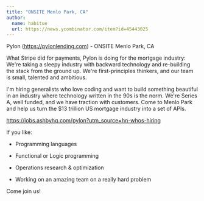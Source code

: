 ```yaml
---
title: "ONSITE Menlo Park, CA"
author:
  name: habitue
  url: https://news.ycombinator.com/item?id=45443025
---
```

Pylon (<a href="https:&#x2F;&#x2F;pylonlending.com" rel="nofollow">https:&#x2F;&#x2F;pylonlending.com</a>) - ONSITE Menlo Park, CA

What Stripe did for payments, Pylon is doing for the mortgage industry: We&#x27;re taking a sleepy industry with backward technology and re-building the stack from the ground up. We&#x27;re first-principles thinkers, and our team is small, talented and ambitious.

I&#x27;m hiring generalists who love coding and want to build something beautiful in an industry where technology written in the 90s is the norm. We&#x27;re Series A, well funded, and we have traction with customers. Come to Menlo Park and help us turn the $13 trillion US mortgage industry into a set of APIs.

<a href="https:&#x2F;&#x2F;jobs.ashbyhq.com&#x2F;pylon?utm_source=hn-whos-hiring" rel="nofollow">https:&#x2F;&#x2F;jobs.ashbyhq.com&#x2F;pylon?utm_source=hn-whos-hiring</a>

If you like:

- Programming languages

- Functional or Logic programming

- Operations research &amp; optimization

- Working on an amazing team on a really hard problem

Come join us!
<JobApplication />

